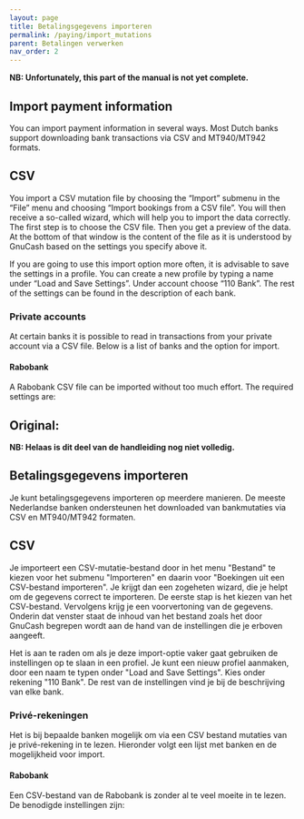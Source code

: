 ```yaml
---
layout: page
title: Betalingsgegevens importeren
permalink: /paying/import_mutations
parent: Betalingen verwerken
nav_order: 2
---
```


**NB: Unfortunately, this part of the manual is not yet complete.**

## Import payment information

You can import payment information in several ways. Most Dutch banks support downloading
bank transactions via CSV and MT940/MT942 formats.

## CSV

You import a CSV mutation file by choosing the “Import” submenu in the “File” menu
and choosing “Import bookings from a CSV file”. You will then receive a so-called wizard,
which will help you to import the data correctly. The first step is to choose the CSV file.
Then you get a preview of the data. At the bottom of that window is the content of
the file as it is understood by GnuCash based on the settings you specify above it.

If you are going to use this import option more often, it is advisable to save the settings
in a profile. You can create a new profile by typing a name under “Load and Save Settings”.
Under account choose “110 Bank”. The rest of the settings can be found in the description
of each bank.

### Private accounts

At certain banks it is possible to read in transactions from your private account via
a CSV file. Below is a list of banks and the option for import.

#### Rabobank

A Rabobank CSV file can be imported without too much effort. The required settings are:

## Original:
**NB: Helaas is dit deel van de handleiding nog niet volledig.**

## Betalingsgegevens importeren

Je kunt betalingsgegevens importeren op meerdere manieren. De meeste Nederlandse
banken ondersteunen het downloaded van bankmutaties via CSV en MT940/MT942 formaten.

## CSV

Je importeert een CSV-mutatie-bestand door in het menu "Bestand" te kiezen voor het submenu "Importeren" en daarin voor
"Boekingen uit een CSV-bestand importeren". Je krijgt dan een zogeheten wizard, die je helpt om de gegevens correct te
importeren.
De eerste stap is het kiezen van het CSV-bestand. Vervolgens krijg je een voorvertoning van de gegevens.
Onderin dat venster staat de inhoud van het bestand zoals het door GnuCash begrepen wordt aan de hand van de
instellingen die je erboven aangeeft.

Het is aan te raden om als je deze import-optie vaker gaat gebruiken de instellingen op te slaan in een profiel.
Je kunt een nieuw profiel aanmaken, door een naam te typen onder "Load and Save Settings".
Kies onder rekening "110 Bank".
De rest van de instellingen vind je bij de beschrijving van elke bank.

### Privé-rekeningen
Het is bij bepaalde banken mogelijk om via een CSV bestand mutaties van je privé-rekening in te lezen.
Hieronder volgt een lijst met banken en de mogelijkheid voor import.

#### Rabobank
Een CSV-bestand van de Rabobank is zonder al te veel moeite in te lezen.
De benodigde instellingen zijn:
